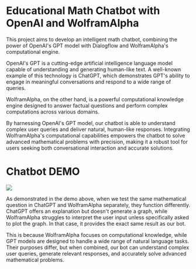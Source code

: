 # Educational Math Chatbot with OpenAI and WolframAlpha
This project aims to develop an intelligent math chatbot, combining the power of OpenAI's GPT model with Dialogflow and WolframAlpha's computational engine.

OpenAI's GPT is a cutting-edge artificial intelligence language model capable of understanding and generating human-like text. A well-known example of this technology is ChatGPT, which demonstrates GPT's ability to engage in meaningful conversations and respond to a wide range of queries.

WolframAlpha, on the other hand, is a powerful computational knowledge engine designed to answer factual questions and perform complex computations across various domains.

By harnessing OpenAI's GPT model, our chatbot is able to understand complex user queries and deliver natural, human-like responses. Integrating WolframAlpha's computational capabilities empowers the chatbot to solve advanced mathematical problems with precision, making it a robust tool for users seeking both conversational interaction and accurate solutions.


# Chatbot DEMO
![](Demo/Demo.gif)


As demonstrated in the demo above, when we test the same mathematical question in ChatGPT and WolframAlpha separately, they function differently. ChatGPT offers an explanation but doesn't generate a graph, while WolframAlpha struggles to interpret the user input unless specifically asked to plot the graph. In that case, it provides the exact same result as our bot.

This is because WolframAlpha focuses on computational knowledge, while GPT models are designed to handle a wide range of natural language tasks. Their purposes differ, but when combined, our bot can understand complex user queries, generate relevant responses, and accurately solve advanced mathematical problems.
